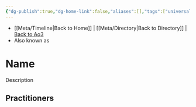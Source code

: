 ```yaml
---
{"dg-publish":true,"dg-home-link":false,"aliases":[],"tags":["universal light dark","forceblief religion","beliefs","unfinished"],"permalink":"/templates/beliefs/","dgHomeLink":false,"dgPassFrontmatter":true}
---
```


- [[Meta/Timeline\|Back to Home]] | [[Meta/Directory\|Back to Directory]] | [Back to Ao3](https://archiveofourown.org/works/19334440/chapters/45992584)
- Also known as 

# Name
Description

**Practitioners**
- 